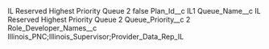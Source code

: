<?xml version="1.0" encoding="UTF-8"?>
<CustomMetadata xmlns="http://soap.sforce.com/2006/04/metadata" xmlns:xsi="http://www.w3.org/2001/XMLSchema-instance" xmlns:xsd="http://www.w3.org/2001/XMLSchema">
    <label>IL Reserved Highest Priority Queue  2</label>
    <protected>false</protected>
    <values>
        <field>Plan_Id__c</field>
        <value xsi:type="xsd:string">IL1</value>
    </values>
    <values>
        <field>Queue_Name__c</field>
        <value xsi:type="xsd:string">IL Reserved Highest Priority Queue 2</value>
    </values>
    <values>
        <field>Queue_Priority__c</field>
        <value xsi:type="xsd:string">2</value>
    </values>
    <values>
        <field>Role_Developer_Names__c</field>
        <value xsi:type="xsd:string">Illinois_PNC;Illinois_Supervisor;Provider_Data_Rep_IL</value>
    </values>
</CustomMetadata>
